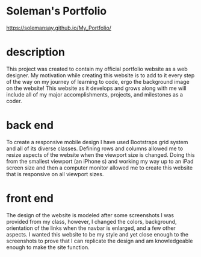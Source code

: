 # Soleman's Portfolio

https://solemansay.github.io/My_Portfolio/

# description
This project was created to contain my official portfolio website as a web designer. My motivation while creating this website is to add to it every step of the way on my journey of learning to code, ergo the background image on the website! This website as it develops and grows along with me will include all of my major accomplishments, projects, and milestones as a coder.

# back end
To create a responsive mobile design I have used Bootstraps grid system and all of its diverse classes. Defining rows and columns allowed me to resize aspects of the website when the viewport size is changed. Doing this from the smallest viewport (an iPhone s) and working my way up to an iPad screen size and then a computer monitor allowed me to create this website that is responsive on all viewport sizes. 

# front end 
The design of the website is modeled after some screenshots I was provided from my class, however, I changed the colors, background, orientation of the links when the navbar is enlarged, and a few other aspects. I wanted this website to be my style and yet close enough to the screenshots to prove that I can replicate the design and am knowledgeable enough to make the site function.